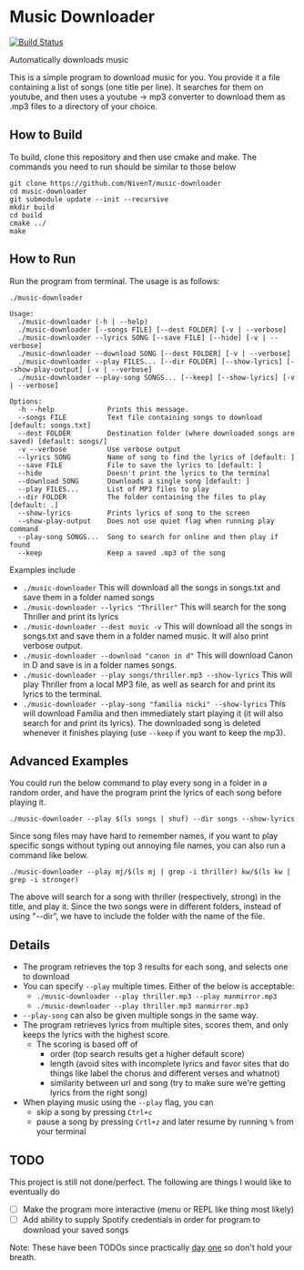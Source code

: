 # Music Downloader
[![Build Status](https://travis-ci.org/NivenT/music-downloader.svg?branch=master)](https://travis-ci.org/NivenT/music-downloader)

Automatically downloads music

This is a simple program to download music for you. You provide it a file containing a list of songs (one title per line). It searches for them on youtube, and then uses a youtube -> mp3 converter to download them as .mp3 files to a directory of your choice.

## How to Build
To build, clone this repository and then use cmake and make. The commands you need to run should be similar to those below
```
git clone https://github.com/NivenT/music-downloader
cd music-downloader
git submodule update --init --recursive
mkdir build
cd build
cmake ../
make
```

## How to Run
Run the program from terminal. The usage is as follows:
```
./music-downloader

Usage:
  ./music-downloader (-h | --help)
  ./music-downloader [--songs FILE] [--dest FOLDER] [-v | --verbose]
  ./music-downloader --lyrics SONG [--save FILE] [--hide] [-v | --verbose]
  ./music-downloader --download SONG [--dest FOLDER] [-v | --verbose]
  ./music-downloader --play FILES... [--dir FOLDER] [--show-lyrics] [--show-play-output] [-v | --verbose]
  ./music-downloader --play-song SONGS... [--keep] [--show-lyrics] [-v | --verbose]

Options:
  -h --help             Prints this message.
  --songs FILE          Text file containing songs to download [default: songs.txt]
  --dest FOLDER         Destination folder (where downloaded songs are saved) [default: songs/]
  -v --verbose          Use verbose output
  --lyrics SONG         Name of song to find the lyrics of [default: ]
  --save FILE           File to save the lyrics to [default: ]
  --hide                Doesn't print the lyrics to the terminal
  --download SONG       Downloads a single song [default: ]
  --play FILES...       List of MP3 files to play
  --dir FOLDER          The folder containing the files to play [default: .]
  --show-lyrics         Prints lyrics of song to the screen
  --show-play-output    Does not use quiet flag when running play command
  --play-song SONGS...  Song to search for online and then play if found
  --keep                Keep a saved .mp3 of the song

```
Examples include

* `./music-downloader` This will download all the songs in songs.txt and save them in a folder named songs
* `./music-downloader --lyrics "Thriller"` This will search for the song Thriller and print its lyrics
* `./music-downloader --dest music -v` This will download all the songs in songs.txt and save them in a folder named music. It will also print verbose output.
* `./music-downloader --download "canon in d"` This will download Canon in D and save is in a folder names songs.
* `./music-downloader --play songs/thriller.mp3 --show-lyrics` This will play Thriller from a local MP3 file, as well as search for and print its lyrics to the terminal.
* `./music-downloader --play-song "familia nicki" --show-lyrics` This will download Familia and then immediately start playing it (it will also search for and print its lyrics). The downloaded song is deleted whenever it finishes playing (use `--keep` if you want to keep the mp3).

## Advanced Examples

You could run the below command to play every song in a folder in a random order, and have the program print the lyrics of each song before playing it.

`./music-downloader --play $(ls songs | shuf) --dir songs --show-lyrics`

Since song files may have hard to remember names, if you want to play specific songs without typing out annoying file names, you can also run a command like below.

`./music-downloader --play mj/$(ls mj | grep -i thriller) kw/$(ls kw | grep -i stronger)`

The above will search for a song with thriller (respectively, strong) in the title, and play it. Since the two songs were in different folders, instead of using "--dir", we have to include the folder with the name of the file.

## Details
- The program retrieves the top 3 results for each song, and selects one to download
- You can specify `--play` multiple times. Either of the below is acceptable:
  - `./music-downloader --play thriller.mp3 --play manmirror.mp3`
  - `./music-downloader --play thriller.mp3 manmirror.mp3`
- `--play-song` can also be given multiple songs in the same way.
- The program retrieves lyrics from multiple sites, scores them, and only keeps the lyrics with the highest score.
  - The scoring is based off of
    - order (top search results get a higher default score)
    - length (avoid sites with incomplete lyrics and favor sites that do things like label the chorus and different verses and whatnot)
    - similarity between url and song (try to make sure we're getting lyrics from the right song)
- When playing music using the `--play` flag, you can
  - skip a song by pressing `Ctrl+c`
  - pause a song by pressing `Crtl+z` and later resume by running `%` from your terminal

## TODO
This project is still not done/perfect. The following are things I would like to eventually do
- [ ] Make the program more interactive (menu or REPL like thing most likely)
- [ ] Add ability to supply Spotify credentials in order for program to download your saved songs

Note: These have been TODOs since practically [day](https://github.com/NivenT/music-downloader/tree/d6dd0f68a7ab92557f1a0d016c0e0823568cd28e) [one](https://github.com/NivenT/music-downloader/tree/e01d9f5c1b7b0570e15377b0eeee980bd74815cc) so don't hold your breath.
